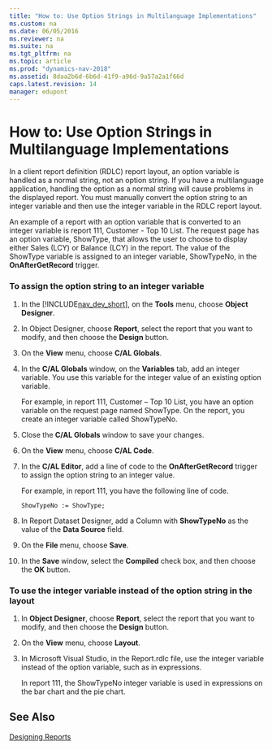 ```yaml
---
title: "How to: Use Option Strings in Multilanguage Implementations"
ms.custom: na
ms.date: 06/05/2016
ms.reviewer: na
ms.suite: na
ms.tgt_pltfrm: na
ms.topic: article
ms.prod: "dynamics-nav-2018"
ms.assetid: 8daa2b6d-6b6d-41f9-a96d-9a57a2a1f66d
caps.latest.revision: 14
manager: edupont
---
```

# How to: Use Option Strings in Multilanguage Implementations
In a client report definition \(RDLC\) report layout, an option variable is handled as a normal string, not an option string. If you have a multilanguage application, handling the option as a normal string will cause problems in the displayed report. You must manually convert the option string to an integer variable and then use the integer variable in the RDLC report layout.  
  
 An example of a report with an option variable that is converted to an integer variable is report 111, Customer - Top 10 List. The request page has an option variable, ShowType, that allows the user to choose to display either Sales \(LCY\) or Balance \(LCY\) in the report. The value of the ShowType variable is assigned to an integer variable, ShowTypeNo, in the **OnAfterGetRecord** trigger.  
  
### To assign the option string to an integer variable  
  
1.  In the [!INCLUDE[nav_dev_short](includes/nav_dev_short_md.md)], on the **Tools** menu, choose **Object Designer**.  
  
2.  In Object Designer, choose **Report**, select the report that you want to modify, and then choose the **Design** button.  
  
3.  On the **View** menu, choose **C/AL Globals**.  
  
4.  In the **C/AL Globals** window, on the **Variables** tab, add an integer variable. You use this variable for the integer value of an existing option variable.  
  
     For example, in report 111, Customer – Top 10 List, you have an option variable on the request page named ShowType. On the report, you create an integer variable called ShowTypeNo.  
  
5.  Close the **C/AL Globals** window to save your changes.  
  
6.  On the **View** menu, choose **C/AL Code**.  
  
7.  In the **C/AL Editor**, add a line of code to the **OnAfterGetRecord** trigger to assign the option string to an integer value.  
  
     For example, in report 111, you have the following line of code.  
  
    ```  
    ShowTypeNo := ShowType;  
    ```  
  
8.  In Report Dataset Designer, add a Column with **ShowTypeNo** as the value of the **Data Source** field.  
  
9. On the **File** menu, choose **Save**.  
  
10. In the **Save** window, select the **Compiled** check box, and then choose the **OK** button.  
  
### To use the integer variable instead of the option string in the layout  
  
1.  In **Object Designer**, choose **Report**, select the report that you want to modify, and then choose the **Design** button.  
  
2.  On the **View** menu, choose **Layout**.  
  
3.  In Microsoft Visual Studio, in the Report.rdlc file, use the integer variable instead of the option variable, such as in expressions.  
  
     In report 111, the ShowTypeNo integer variable is used in expressions on the bar chart and the pie chart.  
  
## See Also  
 [Designing Reports](Designing-Reports.md)
